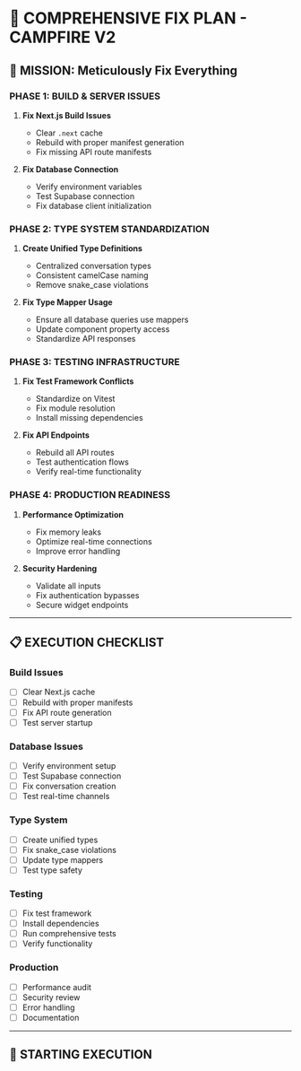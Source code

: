 # 🔧 COMPREHENSIVE FIX PLAN - CAMPFIRE V2

## 🎯 **MISSION: Meticulously Fix Everything**

### **PHASE 1: BUILD & SERVER ISSUES**
1. **Fix Next.js Build Issues**
   - Clear `.next` cache
   - Rebuild with proper manifest generation
   - Fix missing API route manifests

2. **Fix Database Connection**
   - Verify environment variables
   - Test Supabase connection
   - Fix database client initialization

### **PHASE 2: TYPE SYSTEM STANDARDIZATION**
1. **Create Unified Type Definitions**
   - Centralized conversation types
   - Consistent camelCase naming
   - Remove snake_case violations

2. **Fix Type Mapper Usage**
   - Ensure all database queries use mappers
   - Update component property access
   - Standardize API responses

### **PHASE 3: TESTING INFRASTRUCTURE**
1. **Fix Test Framework Conflicts**
   - Standardize on Vitest
   - Fix module resolution
   - Install missing dependencies

2. **Fix API Endpoints**
   - Rebuild all API routes
   - Test authentication flows
   - Verify real-time functionality

### **PHASE 4: PRODUCTION READINESS**
1. **Performance Optimization**
   - Fix memory leaks
   - Optimize real-time connections
   - Improve error handling

2. **Security Hardening**
   - Validate all inputs
   - Fix authentication bypasses
   - Secure widget endpoints

---

## 📋 **EXECUTION CHECKLIST**

### **Build Issues**
- [ ] Clear Next.js cache
- [ ] Rebuild with proper manifests
- [ ] Fix API route generation
- [ ] Test server startup

### **Database Issues**
- [ ] Verify environment setup
- [ ] Test Supabase connection
- [ ] Fix conversation creation
- [ ] Test real-time channels

### **Type System**
- [ ] Create unified types
- [ ] Fix snake_case violations
- [ ] Update type mappers
- [ ] Test type safety

### **Testing**
- [ ] Fix test framework
- [ ] Install dependencies
- [ ] Run comprehensive tests
- [ ] Verify functionality

### **Production**
- [ ] Performance audit
- [ ] Security review
- [ ] Error handling
- [ ] Documentation

---

## 🚀 **STARTING EXECUTION** 